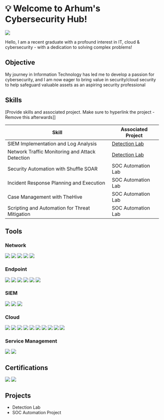 # 💡 Welcome to Arhum's Cybersecurity Hub! 
<a href="https://www.linkedin.com/in/arhum-zahid"><img src="https://img.shields.io/badge/-LinkedIn-0072b1?&style=for-the-badge&logo=linkedin&logoColor=white" /></a>



Hello, I am a recent graduate with a profound interest in IT, cloud & cybersecurity - with a dedication to solving complex problems!

## Objective


My journey in Information Technology has led me to develop a passion for cybersecurity, and I am now eager to bring value in security/cloud security to help safeguard valuable assets as an aspiring security professional

## Skills
[Provide skills and associated project. Make sure to hyperlink the project - Remove this afterwards]]

| Skill                                         | Associated Project         |
|-----------------------------------------------|----------------------------|
| SIEM Implementation and Log Analysis          | <a href="https://google.com">Detection Lab</a>|
| Network Traffic Monitoring and Attack Detection | <a href="https://google.com">Detection Lab</a>|
| Security Automation with Shuffle SOAR         | SOC Automation Lab|
| Incident Response Planning and Execution      | SOC Automation Lab|
| Case Management with TheHive                  | SOC Automation Lab|
| Scripting and Automation for Threat Mitigation | SOC Automation Lab|

## Tools

### Network
<div>
    <img src="https://img.shields.io/badge/-Wireshark-1679A7?&style=for-the-badge&logo=Wireshark&logoColor=white" />
    <img src="https://img.shields.io/badge/-Zeek-777BB4?&style=for-the-badge&logo=Zeek&logoColor=white" />
 <img src="https://img.shields.io/badge/-Nmap-90EE90?&style=for-the-badge&logo=Nmap&logoColor=white" />
 <img src="https://img.shields.io/badge/-Metasploit-FFFFE0?&style=for-the-badge&logo=Metasploit&logoColor=black" />
 <img src="https://img.shields.io/badge/-Active%20Directory-FFFFE0?&style=for-the-badge&logo=ActiveDirectory&logoColor=black" />


</div>

### Endpoint
<div>
    <img src="https://img.shields.io/badge/-Nessus-F5FFFA?&style=for-the-badge&logo=Tenable&logoColor=black" />
<img src="https://img.shields.io/badge/-Tenable.io-FFC0CB?&style=for-the-badge&logo=Tenable&logoColor=white" />
<img src="https://img.shields.io/badge/-Qualys%20WAS-F08080?&style=for-the-badge&logo=Qualys&logoColor=white" />
<img src="https://img.shields.io/badge/-Uber%20Agent-F5DEB3?&style=for-the-badge" />
<img src="https://img.shields.io/badge/-Tenable.sc-90EE90?&style=for-the-badge&logo=Tenable&logoColor=black" />  
  <img src="https://img.shields.io/badge/-MECM-F5FFFA?&style=for-the-badge&logo=Microsoft&logoColor=black" />
</div>

### SIEM
<div>
    <img src="https://img.shields.io/badge/-Microsoft_Sentinel-0078D4?&style=for-the-badge&logo=Microsoft&logoColor=white" />
    <img src="https://img.shields.io/badge/-Splunk-000000?&style=for-the-badge&logo=Splunk&logoColor=white" />
    <img src="https://img.shields.io/badge/-Elastic-005571?&style=for-the-badge&logo=Elastic&logoColor=white" />
</div>

### Cloud
<div>
 <img src="https://img.shields.io/badge/-AWS%20EC2-FFC0CB?&style=for-the-badge&logo=Amazon%20AWS&logoColor=white" />
<img src="https://img.shields.io/badge/-AWS%20Lambda-F0FFF0?&style=for-the-badge&logo=Amazon%20AWS&logoColor=black" />
<img src="https://img.shields.io/badge/-AWS%20S3-90EE90?&style=for-the-badge&logo=Amazon%20AWS&logoColor=black" />
<img src="https://img.shields.io/badge/-AWS%20RDS-F5FFFA?&style=for-the-badge&logo=Amazon%20AWS&logoColor=black" />
<img src="https://img.shields.io/badge/-AWS%20CloudWatch-F08080?&style=for-the-badge&logo=Amazon%20AWS&logoColor=white" />
<img src="https://img.shields.io/badge/-Azure%20VMs-89CFF0?&style=for-the-badge&logo=Microsoft%20Azure&logoColor=white" />
<img src="https://img.shields.io/badge/-Azure%20Functions-FFFFE0?&style=for-the-badge&logo=Microsoft%20Azure&logoColor=black" />
<img src="https://img.shields.io/badge/-Azure%20SQL%20Database-F5DEB3?&style=for-the-badge&logo=Microsoft%20Azure&logoColor=black" />
<img src="https://img.shields.io/badge/-Azure%20Blob%20Storage-E6E6FA?&style=for-the-badge&logo=Microsoft%20Azure&logoColor=black" />
<img src="https://img.shields.io/badge/-Azure%20Active%20Directory-F5FFFA?&style=for-the-badge&logo=Microsoft%20Azure&logoColor=black" />

<div>

### Service Management
<div>
 <img src="https://img.shields.io/badge/-ServiceNow-F08080?&style=for-the-badge&logo=ServiceNow&logoColor=white" />
<img src="https://img.shields.io/badge/-Jira-0052CC?&style=for-the-badge&logo=Jira&logoColor=white" />

<div>


## Certifications
<div>
<img src="https://img.shields.io/badge/-Security%2B-FF0000?&style=for-the-badge&logo=CompTIA&logoColor=white" />
<img src="https://img.shields.io/badge/-AWS%20Cloud%20Practitioner-F0FFF0?&style=for-the-badge&logo=Amazon%20AWS&logoColor=white" />

</div>

## Projects
- Detection Lab
- SOC Automation Project
